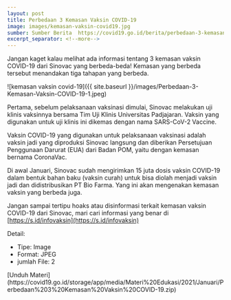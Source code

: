 ```yaml
---
layout: post
title: Perbedaan 3 Kemasan Vaksin COVID-19
image: images/kemasan-vaksin-covid19.jpg
sumber: Sumber Berita  https://covid19.go.id/berita/perbedaan-3-kemasan-vaksin-covid-19
excerpt_separator: <!--more-->
---
```


Jangan kaget kalau melihat ada informasi tentang 3 kemasan vaksin COVID-19 dari Sinovac yang berbeda-beda!<!--more--> Kemasan yang berbeda tersebut menandakan tiga tahapan yang berbeda.

![kemasan vaksin covid-19]({{ site.baseurl }}/images/Perbedaan-3-Kemasan-Vaksin-COVID-19-1.jpeg)


Pertama, sebelum pelaksanaan vaksinasi dimulai, Sinovac melakukan uji klinis vaksinnya bersama Tim Uji Klinis Universitas Padjajaran. Vaksin yang digunakan untuk uji klinis ini dikemas dengan nama SARS-CoV-2 Vaccine.

Vaksin COVID-19 yang digunakan untuk pelaksanaan vaksinasi adalah vaksin jadi yang diproduksi Sinovac langsung dan diberikan Persetujuan Penggunaan Darurat (EUA) dari Badan POM, yaitu dengan kemasan bernama CoronaVac.

Di awal Januari, Sinovac sudah mengirimkan 15 juta dosis vaksin COVID-19 dalam bentuk bahan baku (vaksin curah) untuk bisa diolah menjadi vaksin jadi dan didistribusikan PT Bio Farma. Yang ini akan mengenakan kemasan vaksin yang berbeda juga.

Jangan sampai tertipu hoaks atau disinformasi terkait kemasan vaksin COVID-19 dari Sinovac, mari cari informasi yang benar di [https://s.id/infovaksin](https://s.id/infovaksin)

Detail:
<ul>
<li>Tipe: Image</li>
<li>Format: JPEG</li>
<li>jumlah File: 2</li>
</ul>
 [<ion-button>Unduh Materi</ion-button>](https://covid19.go.id/storage/app/media/Materi%20Edukasi/2021/Januari/Perbedaan%203%20Kemasan%20Vaksin%20COVID-19.zip)
